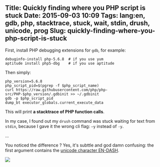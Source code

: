 Title: Quickly finding where you PHP script is stuck
Date: 2015-09-03 10:09
Tags: lang:en, gdb, php, stacktrace, stuck, wait, stdin, drush, unicode, prog
Slug: quickly-finding-where-you-php-script-is-stuck
---
First, install PHP debugging extensions for `gdb`, for example:
```
debuginfo-install php-5.6.8  # if you use yum
aptitude install php5-dbg    # if you use aptitude
```

Then simply:
```
php_version=5.6.8
php_script_pid=$(pgrep -f $php_script_name)
curl https://raw.githubusercontent.com/php/php-src/PHP-$php_version/.gdbinit >> ~/.gdbinit
gdb -p $php_script_pid
dump_bt executor_globals.current_execute_data
```

This will print **a stacktrace of PHP function calls**.

In my case, I found out my `drush` command was stuck waiting for text from `stdin`, because I gave it the wrong cli flag: `–y` instead of `-y`.

...

You noticed the difference ?
Yes, it's subttle and god damn confusing: the first argument contains the [unicode character EN-DASH](http://www.fileformat.info/info/unicode/char/2013/index.htm).

<img src="/lucas/wwcb/photos/cereal-guy-cereal-guy-spitting.png">
